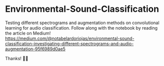 # Environmental-Sound-Classification
Testing different spectrograms and augmentation methods on convolutional learning for audio classification.
Follow along with the notebook by reading the article on Medium!
https://medium.com/@notabelardoriojas/environmental-sound-classification-investigating-different-spectrograms-and-audio-augmentation-95f6989d0ae5

Thanks! 👨‍🎤
